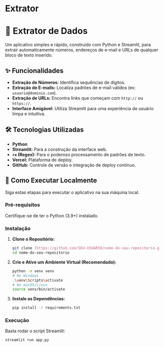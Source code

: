 # Extrator

# 🔎 Extrator de Dados

Um aplicativo simples e rápido, construído com Python e Streamlit, para extrair automaticamente números, endereços de e-mail e URLs de qualquer bloco de texto inserido.

## ✨ Funcionalidades

* **Extração de Números:** Identifica sequências de dígitos.
* **Extração de E-mails:** Localiza padrões de e-mail válidos (ex: `usuario@dominio.com`).
* **Extração de URLs:** Encontra links que começam com `http://` ou `https://`.
* **Interface Amigável:** Utiliza Streamlit para uma experiência de usuário limpa e intuitiva.

## 🛠️ Tecnologias Utilizadas

* **Python**
* **Streamlit:** Para a construção da interface web.
* **`re` (Regex):** Para o poderoso processamento de padrões de texto.
* **Vercel:** Plataforma de deploy.
* **GitHub:** Controle de versão e integração de deploy contínuo.

## 🚀 Como Executar Localmente

Siga estas etapas para executar o aplicativo na sua máquina local.

### Pré-requisitos

Certifique-se de ter o Python (3.9+) instalado.

### Instalação

1.  **Clone o Repositório:**
    ```bash
    git clone [https://github.com/SEU-USUARIO/nome-do-seu-repositorio.git](https://github.com/SEU-USUARIO/nome-do-seu-repositorio.git)
    cd nome-do-seu-repositorio
    ```

2.  **Crie e Ative um Ambiente Virtual (Recomendado):**
    ```bash
    python -m venv venv
    # No Windows
    .\venv\Scripts\activate
    # No macOS/Linux
    source venv/bin/activate
    ```

3.  **Instale as Dependências:**
    ```bash
    pip install -r requirements.txt
    ```

### Execução

Basta rodar o script Streamlit:

```bash
streamlit run app.py
